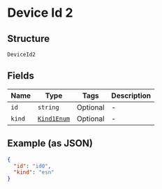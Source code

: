 
# Device Id 2

## Structure

`DeviceId2`

## Fields

| Name | Type | Tags | Description |
|  --- | --- | --- | --- |
| `id` | `string` | Optional | - |
| `kind` | [`Kind1Enum`](../../doc/models/kind-1-enum.md) | Optional | - |

## Example (as JSON)

```json
{
  "id": "id0",
  "kind": "esn"
}
```

